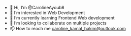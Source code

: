- 👋 Hi, I’m @CarolineAyoub8
- 👀 I’m interested in Web Development
- 🌱 I’m currently learning Frontend Web development
- 💞️ I’m looking to collaborate on multiple projects 
- 📫 How to reach me caroline_kamal_hakim@outlook.com

<!---
CarolineAyoub8/CarolineAyoub8 is a ✨ special ✨ repository because its `README.md` (this file) appears on your GitHub profile.
You can click the Preview link to take a look at your changes.
--->

